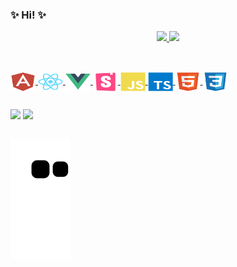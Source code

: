 ### ✨ Hi! ✨

<div align="center">
  <a href="https://github.com/dudizilla">
  <img height="180em" src="https://github-readme-stats.vercel.app/api?username=dudizilla&show_icons=true&theme=panda&include_all_commits=true&count_private=true"/>
  <img height="180em" src="https://github-readme-stats.vercel.app/api/top-langs/?username=dudizilla&layout=compact&langs_count=7&theme=panda"/>
</div>
  
  ##
  
<div style="display: inline_block"><br>
  <img align="center" alt="Angular Icon" height="30" width="40" src="https://raw.githubusercontent.com/devicons/devicon/master/icons/angularjs/angularjs-plain.svg">
  <img align="center" alt="React Icon" height="30" width="40" src="https://raw.githubusercontent.com/devicons/devicon/master/icons/react/react-original.svg">
  <img align="center" alt="VueJS Icon" height="30" width="40" src="https://raw.githubusercontent.com/devicons/devicon/master/icons/vuejs/vuejs-original.svg">
  <img align="center" alt="StoryBook Icon" height="30" width="40" src="https://raw.githubusercontent.com/devicons/devicon/master/icons/storybook/storybook-original.svg">
  <img align="center" alt="JavaScript Icon" height="30" width="40" src="https://raw.githubusercontent.com/devicons/devicon/master/icons/javascript/javascript-plain.svg">
  <img align="center" alt="TypeScript Icon" height="30" width="40" src="https://raw.githubusercontent.com/devicons/devicon/master/icons/typescript/typescript-plain.svg">
  <img align="center" alt="HTML Icon" height="30" width="40" src="https://raw.githubusercontent.com/devicons/devicon/master/icons/html5/html5-original.svg">
  <img align="center" alt="CSS Icon" height="30" width="40" src="https://raw.githubusercontent.com/devicons/devicon/master/icons/css3/css3-original.svg">
</div>

  ##
  
<div>
  <a href="https://www.linkedin.com/in/eduardamrtns/" target="_blank"><img src="https://img.shields.io/badge/-LinkedIn-%23FF75B5?style=for-the-badge&logo=linkedin&logoColor=white" target="_blank"></a> 
  <a href="https://instagram.com/dudizilla" target="_blank"><img src="https://img.shields.io/badge/-Instagram-%23FF75B5?style=for-the-badge&logo=instagram&logoColor=white" target="_blank"></a>
</div>
  
  ##

  ![snake gif](https://raw.githubusercontent.com/dudizilla/dudizilla/output/github-contribution-grid-snake.svg)


  
